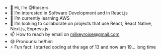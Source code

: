 - 👋 Hi, I’m @Roise-s
- 👀 I’m interested in Software Development and in React.js
- 🌱 I’m currently learning AWS
- 💞️ I’m looking to collaborate on projects that use React, React Native, Next.js, Express.js
- 📫 How to reach by email on milkeyroise@gmail.com
- 😄 Pronouns: he/him
- ⚡ Fun fact: i started coding at the age of 13 and now am 19... long time

<!---
Roise-s/Roise-s is a ✨ special ✨ repository because its `README.md` (this file) appears on your GitHub profile.
You can click the Preview link to take a look at your changes.
--->
